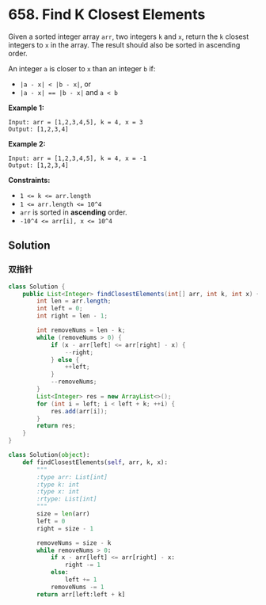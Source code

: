 # 658. Find K Closest Elements

Given a sorted integer array `arr`, two integers `k` and `x`, return the `k` closest integers to `x` in the array. The result should also be sorted in ascending order.

An integer `a` is closer to `x` than an integer `b` if:

* `|a - x| < |b - x|`, or
* `|a - x| == |b - x|` and `a < b`

**Example 1:**
```text
Input: arr = [1,2,3,4,5], k = 4, x = 3
Output: [1,2,3,4]
```
**Example 2:**
```text
Input: arr = [1,2,3,4,5], k = 4, x = -1
Output: [1,2,3,4]
```

**Constraints:**

* `1 <= k <= arr.length`
* `1 <= arr.length <= 10^4`
* `arr` is sorted in **ascending** order.
* `-10^4 <= arr[i], x <= 10^4`

## Solution

### 双指针

```java
class Solution {
    public List<Integer> findClosestElements(int[] arr, int k, int x) {
        int len = arr.length;
        int left = 0;
        int right = len - 1;   

        int removeNums = len - k; 
        while (removeNums > 0) {
            if (x - arr[left] <= arr[right] - x) {
                --right;
            } else {
                ++left;
            }
            --removeNums;
        }
        List<Integer> res = new ArrayList<>();
        for (int i = left; i < left + k; ++i) {
            res.add(arr[i]);
        }
        return res;
    }
}
```

```python
class Solution(object):
    def findClosestElements(self, arr, k, x):
        """
        :type arr: List[int]
        :type k: int
        :type x: int
        :rtype: List[int]
        """
        size = len(arr)
        left = 0
        right = size - 1

        removeNums = size - k
        while removeNums > 0:
            if x - arr[left] <= arr[right] - x:
                right -= 1
            else:
                left += 1
            removeNums -= 1
        return arr[left:left + k]
```

